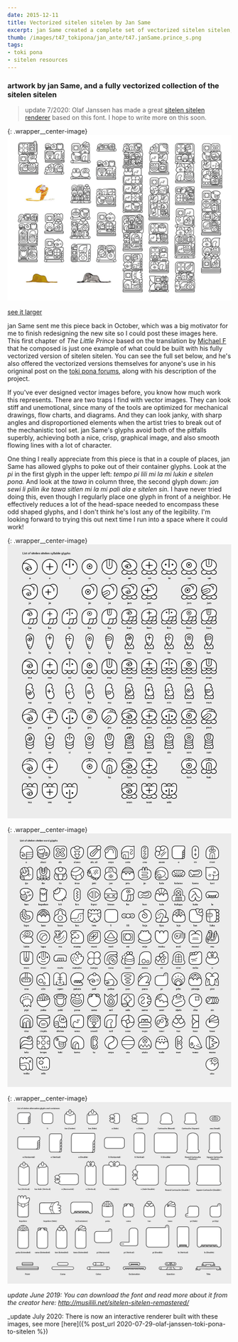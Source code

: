 ```yaml
---
date: 2015-12-11
title: Vectorized sitelen sitelen by Jan Same
excerpt: jan Same created a complete set of vectorized sitelen sitelen, including the syllable glyphs and an assortment of containers, and has used them to render the first page of <i>The Little Prince</i>.
thumb: /images/t47_tokipona/jan_ante/t47.janSame.prince_s.png
tags:
- toki pona
- sitelen resources
---
```


### artwork by jan Same, and a fully vectorized collection of the sitelen sitelen

> update 7/2020: Olaf Janssen has made a great [sitelen sitelen renderer](http://livingtokipona.smoishele.com/examples/liveinput/liveinput.html) based on this font. I hope to write more on this soon.

{: .wrapper__center-image}
![first chapter of 'The Little Prince'](/images/t47_tokipona/jan_ante/t47.janSame.prince_l.png)

[see it larger](/images/t47_tokipona/jan_ante/t47.janSame.prince_l.png)

jan Same sent me this piece back in October, which was a big motivator for me to finish redesigning the new site so I could post these images here. This first chapter of *The Little Prince* based on the translation by [Michael F](http://failbluedot.com/toki_pona/jan_lawa_lili/chap01) that he composed is just one example of what could be built with his fully vectorized version of sitelen sitelen. You can see the full set below, and he's also offered the vectorized versions themselves for anyone's use in his origninal post on the [toki pona forums](http://forums.tokipona.org/viewtopic.php?f=7&p=13786#p13786), along with his description of the project.

If you've ever designed vector images before, you know how much work this represents. There are two traps I find with vector images. They can look stiff and unemotional, since many of the tools are optimized for mechanical drawings, flow charts, and diagrams. And they can look janky, with sharp angles and disproportioned elements when the artist tries to break out of the mechanistic tool set.  jan Same's glyphs avoid both of the pitfalls superbly, achieving both a nice, crisp, graphical image, and also smooth flowing lines with a lot of character.

One thing I really appreciate from this piece is that in a couple of places, jan Same has allowed glyphs to poke out of their container glyphs.  Look at the *pi* in the first glyph in the upper left: *tempo pi lili mi la mi lukin e sitelen pona.* And look at the *tawa* in column three, the second glyph down: *jan sewi li pilin ike tawa sitlen mi la mi pali ala e sitelen sin.* I have never tried doing this, even though I regularly place one glyph in front of a neighbor. He effectively reduces a lot of the head-space needed to encompass these odd shaped glyphs, and I don't think he's lost any of the legibility. I'm looking forward to trying this out next time I run into a space where it could work!

{: .wrapper__center-image}
![full sitelen sitelen vectorized](/images/t47_tokipona/jan_ante/t47.janSame.tokilili.png)

{: .wrapper__center-image}
![full sitelen sitelen vectorized](/images/t47_tokipona/jan_ante/t47.janSame.sitelen_sitelen.png)

{: .wrapper__center-image}
![full sitelen sitelen vectorized](/images/t47_tokipona/jan_ante/t47.janSame.containers.png)

_update June 2019: You can download the font and read more about it from the creator here: http://musilili.net/sitelen-sitelen-remastered/_

_update July 2020: There is now an interactive renderer built with these images, see more [here]({% post_url 2020-07-29-olaf-janssen-toki-pona-to-sitelen %})
